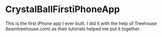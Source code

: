 CrystalBallFirstiPhoneApp
=========================

This is the first iPhone app I ever built. I did it with the help of Treehouse (teamtreehouse.com) 
as their tutorials helped me put it together. 
